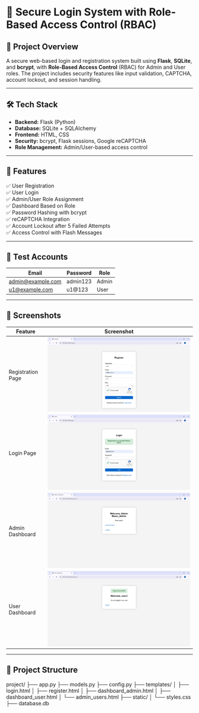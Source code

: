 # 🔐 Secure Login System with Role-Based Access Control (RBAC)
## 📌 Project Overview
A secure web-based login and registration system built using **Flask**, **SQLite**, and **bcrypt**, with **Role-Based Access Control** (RBAC) for Admin and User roles. The project includes security features like input validation, CAPTCHA, account lockout, and session handling.

---

## 🛠️ Tech Stack
- **Backend:** Flask (Python)
- **Database:** SQLite + SQLAlchemy
- **Frontend:** HTML, CSS
- **Security:** bcrypt, Flask sessions, Google reCAPTCHA
- **Role Management:** Admin/User-based access control

---

## 🚀 Features

✅ User Registration  
✅ User Login  
✅ Admin/User Role Assignment  
✅ Dashboard Based on Role  
✅ Password Hashing with bcrypt  
✅ reCAPTCHA Integration  
✅ Account Lockout after 5 Failed Attempts  
✅ Access Control with Flash Messages

---

## 🧪 Test Accounts

| Email | Password | Role  |
|-------|----------|-------|
| admin@example.com | admin123 | Admin |
| u1@example.com    | u1@123   | User  |

---

## 📸 Screenshots

| Feature | Screenshot |
|--------|------------|
| Registration Page | ![Register](screenshot/register.png) |
| Login Page | ![Login](screenshot/login.png) |
| Admin Dashboard | ![Admin](screenshot/admin_dashboard.png) |
| User Dashboard | ![User](screenshot/user_dashboard.png) |

---

## 📂 Project Structure

project/
├── app.py
├── models.py
├── config.py
├── templates/
│ ├── login.html
│ ├── register.html
│ ├── dashboard_admin.html
│ ├── dashboard_user.html
│ └── admin_users.html
├── static/
│ └── styles.css
├── database.db

